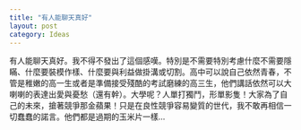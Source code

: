 ```yaml
---
title: "有人能聊天真好"
layout: post
category: Ideas
---
```


有人能聊天真好。我不得不發出了這個感嘆。特別是不需要特別考慮什麼不需要隱瞞、什麼要裝模作樣、什麼要與利益做掛溝或切割。高中可以說自己依然青春，不管是稚嫩的高一生或者是準備接受殘酷的考試磨練的高三生，他們講話依然可以大喇喇的表達出愛與憂愁（還有幹）。大學呢？人單打獨鬥，形單影隻！大家為了自己的未來，搶著競爭那金蘋果！只是在良性競爭容易變質的世代，我不敢再相信一切蠢蠢的諾言。他們都是過期的玉米片一樣...
